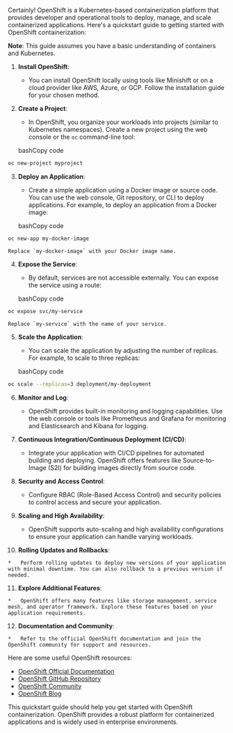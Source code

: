 Certainly! OpenShift is a Kubernetes-based containerization platform that provides developer and operational tools to deploy, manage, and scale containerized applications. Here's a quickstart guide to getting started with OpenShift containerization:

**Note**: This guide assumes you have a basic understanding of containers and Kubernetes.

1.  **Install OpenShift**:
    
    *   You can install OpenShift locally using tools like Minishift or on a cloud provider like AWS, Azure, or GCP. Follow the installation guide for your chosen method.
2.  **Create a Project**:
    
    *   In OpenShift, you organize your workloads into projects (similar to Kubernetes namespaces). Create a new project using the web console or the `oc` command-line tool:

    bashCopy code
    
```bash
oc new-project myproject
```
    
3.  **Deploy an Application**:
    
    *   Create a simple application using a Docker image or source code. You can use the web console, Git repository, or CLI to deploy applications. For example, to deploy an application from a Docker image:
    
    bashCopy code
    
```bash
oc new-app my-docker-image
```
    
    Replace `my-docker-image` with your Docker image name.
    
4.  **Expose the Service**:
    
    *   By default, services are not accessible externally. You can expose the service using a route:
    
    bashCopy code
    
```bash
oc expose svc/my-service
```
    
    Replace `my-service` with the name of your service.
    
5.  **Scale the Application**:
    
    *   You can scale the application by adjusting the number of replicas. For example, to scale to three replicas:
    
    bashCopy code
    
```bash
oc scale --replicas=3 deployment/my-deployment
```
    
6.  **Monitor and Log**:
    
    *   OpenShift provides built-in monitoring and logging capabilities. Use the web console or tools like Prometheus and Grafana for monitoring and Elasticsearch and Kibana for logging.
7.  **Continuous Integration/Continuous Deployment (CI/CD)**:
    
    *   Integrate your application with CI/CD pipelines for automated building and deploying. OpenShift offers features like Source-to-Image (S2I) for building images directly from source code.
8.  **Security and Access Control**:
    
    *   Configure RBAC (Role-Based Access Control) and security policies to control access and secure your application.
9.  **Scaling and High Availability**:
    
    *   OpenShift supports auto-scaling and high availability configurations to ensure your application can handle varying workloads.
10.  **Rolling Updates and Rollbacks**:
    
    *   Perform rolling updates to deploy new versions of your application with minimal downtime. You can also rollback to a previous version if needed.
11.  **Explore Additional Features**:
    
    *   OpenShift offers many features like storage management, service mesh, and operator framework. Explore these features based on your application requirements.
12.  **Documentation and Community**:
    
    *   Refer to the official OpenShift documentation and join the OpenShift community for support and resources.

Here are some useful OpenShift resources:

*   [OpenShift Official Documentation](https://docs.openshift.com/)
*   [OpenShift GitHub Repository](https://github.com/openshift)
*   [OpenShift Community](https://www.openshift.com/community)
*   [OpenShift Blog](https://www.openshift.com/blog)

This quickstart guide should help you get started with OpenShift containerization. OpenShift provides a robust platform for containerized applications and is widely used in enterprise environments.